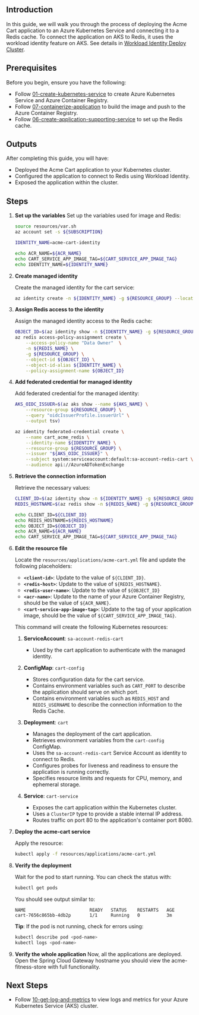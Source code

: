 ## Introduction

In this guide, we will walk you through the process of deploying the Acme Cart application to an Azure Kubernetes Service and connecting it to a Redis cache. To connect the application on AKS to Redis, it uses the workload identity feature on AKS. See details in [Workload Identity Deploy Cluster](https://learn.microsoft.com/en-us/azure/aks/workload-identity-deploy-cluster).

## Prerequisites

Before you begin, ensure you have the following:

- Follow [01-create-kubernetes-service](./01-create-kubernetes-service.md) to create Azure Kubernetes Service and Azure Container Registry.
- Follow [07-containerize-application](./08-containerize-application.md) to build the image and push to the Azure Container Registry.
- Follow [06-create-application-supporting-service](./06-create-application-supporting-service.md) to set up the Redis cache.

## Outputs

After completing this guide, you will have:

- Deployed the Acme Cart application to your Kubernetes cluster.
- Configured the application to connect to Redis using Workload Identity.
- Exposed the application within the cluster.

## Steps

1. **Set up the variables**
   Set up the variables used for image and Redis:
   ```bash
   source resources/var.sh
   az account set -s ${SUBSCRIPTION}

   IDENTITY_NAME=acme-cart-identity

   echo ACR_NAME=${ACR_NAME}
   echo CART_SERVICE_APP_IMAGE_TAG=${CART_SERVICE_APP_IMAGE_TAG}
   echo IDENTITY_NAME=${IDENTITY_NAME}
   ```

1. **Create managed identity**

   Create the managed identity for the cart service:
   ```bash
   az identity create -n ${IDENTITY_NAME} -g ${RESOURCE_GROUP} --location ${LOCATION} --subscription ${SUBSCRIPTION}
   ```

1. **Assign Redis access to the identity**

   Assign the managed identity access to the Redis cache:
   ```bash
   OBJECT_ID=$(az identity show -n ${IDENTITY_NAME} -g ${RESOURCE_GROUP} --query principalId -o tsv)
   az redis access-policy-assignment create \
       --access-policy-name "Data Owner"  \
       -n ${REDIS_NAME} \
       -g ${RESOURCE_GROUP} \
       --object-id ${OBJECT_ID} \
       --object-id-alias ${IDENTITY_NAME} \
       --policy-assignment-name ${OBJECT_ID}
   ```

1. **Add federated credential for managed identity**

   Add federated credential for the managed identity:
   ```bash
   AKS_OIDC_ISSUER=$(az aks show --name ${AKS_NAME} \
       --resource-group ${RESOURCE_GROUP} \
       --query "oidcIssuerProfile.issuerUrl" \
       --output tsv)

   az identity federated-credential create \
       --name cart_acme_redis \
       --identity-name ${IDENTITY_NAME} \
       --resource-group ${RESOURCE_GROUP} \
       --issuer "${AKS_OIDC_ISSUER}" \
       --subject system:serviceaccount:default:sa-account-redis-cart \
       --audience api://AzureADTokenExchange
   ```

1. **Retrieve the connection information**

   Retrieve the necessary values:
   ```bash
   CLIENT_ID=$(az identity show -n ${IDENTITY_NAME} -g ${RESOURCE_GROUP} --query clientId -o tsv)
   REDIS_HOSTNAME=$(az redis show -n ${REDIS_NAME} -g ${RESOURCE_GROUP} --query hostName -o tsv)

   echo CLIENT_ID=${CLIENT_ID}
   echo REDIS_HOSTNAME=${REDIS_HOSTNAME}
   echo OBJECT_ID=${OBJECT_ID}
   echo ACR_NAME=${ACR_NAME}
   echo CART_SERVICE_APP_IMAGE_TAG=${CART_SERVICE_APP_IMAGE_TAG}
   ```

1. **Edit the resource file**

   Locate the `resources/applications/acme-cart.yml` file and update the following placeholders:

   - **`<client-id>`**: Update to the value of `${CLIENT_ID}`.
   - **`<redis-host>`**: Update to the value of `${REDIS_HOSTNAME}`.
   - **`<redis-user-name>`**: Update to the value of `${OBJECT_ID}`
   - **`<acr-name>`**: Update to the name of your Azure Container Registry, should be the value of `${ACR_NAME}`.
   - **`<cart-service-app-image-tag>`**: Update to the tag of your application image, should be the value of `${CART_SERVICE_APP_IMAGE_TAG}`.

   This command will create the following Kubernetes resources:

   1. **ServiceAccount**: `sa-account-redis-cart`
      - Used by the cart application to authenticate with the managed identity.

   2. **ConfigMap**: `cart-config`
      - Stores configuration data for the cart service.
      - Contains environment variables such as `CART_PORT` to describe the application should serve on which port.
      - Contains environment variables such as `REDIS_HOST` and `REDIS_USERNAME` to describe the connection information to the Redis Cache.

   3. **Deployment**: `cart`
      - Manages the deployment of the cart application.
      - Retrieves environment variables from the `cart-config` ConfigMap.
      - Uses the `sa-account-redis-cart` Service Account as identity to connect to Redis.
      - Configures probes for liveness and readiness to ensure the application is running correctly.
      - Specifies resource limits and requests for CPU, memory, and ephemeral storage.

   4. **Service**: `cart-service`
      - Exposes the cart application within the Kubernetes cluster.
      - Uses a `ClusterIP` type to provide a stable internal IP address.
      - Routes traffic on port 80 to the application's container port 8080.

1. **Deploy the acme-cart service**

   Apply the resource:
   ```bash
   kubectl apply -f resources/applications/acme-cart.yml
   ```

1. **Verify the deployment**

   Wait for the pod to start running. You can check the status with:
   ```bash
   kubectl get pods
   ```

   You should see output similar to:
   ```
   NAME                        READY   STATUS    RESTARTS   AGE
   cart-7656c865bb-4db2p       1/1     Running   0          3m
   ```

   **Tip**: If the pod is not running, check for errors using:
   ```bash
   kubectl describe pod <pod-name>
   kubectl logs <pod-name>
   ```

1. **Verify the whole application**
   Now, all the applications are deployed. Open the Spring Cloud Gateway hostname you should view the acme-fitness-store with full functionality.

## Next Steps

- Follow [10-get-log-and-metrics](./10-get-log-and-metrics.md) to view logs and metrics for your Azure Kubernetes Service (AKS) cluster.
